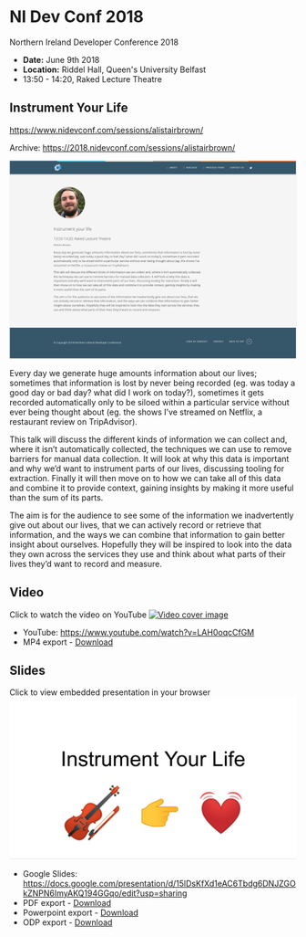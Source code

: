 # NI Dev Conf 2018

Northern Ireland Developer Conference 2018

 - __Date:__ June 9th 2018
 - __Location:__ Riddel Hall, Queen's University Belfast
 - 13:50 - 14:20, Raked Lecture Theatre

## Instrument Your Life

https://www.nidevconf.com/sessions/alistairbrown/

Archive: https://2018.nidevconf.com/sessions/alistairbrown/

![Conference website screenshot](./conference-screenshot.png)

Every day we generate huge amounts information about our lives; sometimes that information is lost by never being recorded (eg. was today a good day or bad day? what did I work on today?), sometimes it gets recorded automatically only to be siloed within a particular service without ever being thought about (eg. the shows I’ve streamed on Netflix, a restaurant review on TripAdvisor).

This talk will discuss the different kinds of information we can collect and, where it isn’t automatically collected, the techniques we can use to remove barriers for manual data collection. It will look at why this data is important and why we’d want to instrument parts of our lives, discussing tooling for extraction. Finally it will then move on to how we can take all of this data and combine it to provide context, gaining insights by making it more useful than the sum of its parts.

The aim is for the audience to see some of the information we inadvertently give out about our lives, that we can actively record or retrieve that information, and the ways we can combine that information to gain better insight about ourselves. Hopefully they will be inspired to look into the data they own across the services they use and think about what parts of their lives they’d want to record and measure.

## Video

Click to watch the video on YouTube
[![Video cover image](https://img.youtube.com/vi/LAH0oqcCfGM/maxresdefault.jpg)](https://www.youtube.com/watch?v=LAH0oqcCfGM)

- YouTube: https://www.youtube.com/watch?v=LAH0oqcCfGM
- MP4 export - [Download](./insrument-your-life.mp4)

## Slides

Click to view embedded presentation in your browser
[![Presentation title slide](./presentation-title-slide.png)](https://docs.google.com/presentation/d/e/2PACX-1vSFMqL53w5wv334Hm9mYk_9rY93g-R1CSuyszXXr4iZUdF3g2XBlttbxL7NoVga1f1Lm7d7hYdWvl2_/embed?start=false&amp;loop=false&amp;delayms=3000)

 - Google Slides: https://docs.google.com/presentation/d/15lDsKfXd1eAC6Tbdg6DNJZGOkZNPN6ImyAKQ194GGqo/edit?usp=sharing
 - PDF export - [Download](./insrument-your-life.png)
 - Powerpoint export - [Download](./insrument-your-life.pptx)
 - ODP export - [Download](./insrument-your-life.odp)
